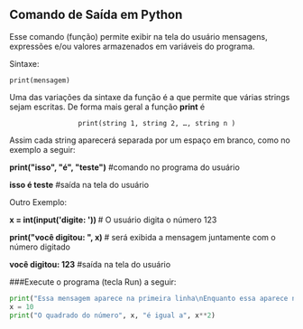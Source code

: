 ## Comando de Saída em Python

Esse comando (função) permite exibir na tela do usuário mensagens, expressões e/ou valores armazenados em variáveis do programa. 

Sintaxe:

``` 
print(mensagem)

```                          

Uma das variações da sintaxe da função é a que permite que várias strings sejam escritas. De forma mais geral a função **print** é
```
                 print(string 1, string 2, …, string n )
```
Assim cada string aparecerá separada por um espaço em branco, como no exemplo a seguir:
<p><b>
print("isso", "é", "teste")</b> #comando no programa do usuário</p>
<p><b>isso é teste</b>          #saída na tela do usuário</p>

Outro Exemplo:
<p><b>
x = int(input('digite: ')) </b> # O usuário digita o número 123</p>
<p><b>print("você digitou: ", x) </b> # será exibida a mensagem juntamente com o número digitado</p>
<p><b>você digitou: 123</b>          #saída na tela do usuário</p>

###Execute o programa (tecla Run) a seguir:
``` python runnable
print("Essa mensagem aparece na primeira linha\nEnquanto essa aparece na segunda") 
x = 10
print("O quadrado do número", x, "é igual a", x**2)
``` 
